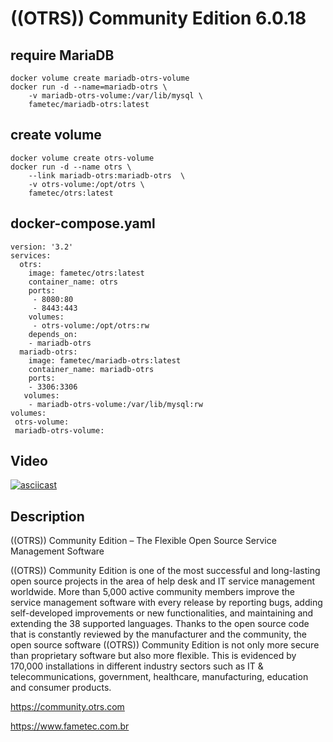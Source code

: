 # ((OTRS)) Community Edition 6.0.18


## require MariaDB
 
    docker volume create mariadb-otrs-volume
    docker run -d --name=mariadb-otrs \
        -v mariadb-otrs-volume:/var/lib/mysql \
        fametec/mariadb-otrs:latest


## create volume

    docker volume create otrs-volume
    docker run -d --name otrs \
        --link mariadb-otrs:mariadb-otrs  \
        -v otrs-volume:/opt/otrs \
        fametec/otrs:latest


## docker-compose.yaml
    version: '3.2'
    services:
      otrs: 
        image: fametec/otrs:latest
        container_name: otrs
        ports:
         - 8080:80
         - 8443:443
        volumes:
         - otrs-volume:/opt/otrs:rw
        depends_on:
        - mariadb-otrs
      mariadb-otrs:
        image: fametec/mariadb-otrs:latest
        container_name: mariadb-otrs
        ports:
        - 3306:3306
       volumes:
        - mariadb-otrs-volume:/var/lib/mysql:rw
    volumes:
     otrs-volume:
     mariadb-otrs-volume:

## Video 

[![asciicast](https://asciinema.org/a/IEqSk4A4cgsxRTgKL9OUVcGwo.svg)](https://asciinema.org/a/IEqSk4A4cgsxRTgKL9OUVcGwo)

## Description 
  
((OTRS)) Community Edition – The Flexible Open Source Service Management Software

((OTRS)) Community Edition is one of the most successful and long-lasting open source projects in the area of help desk and IT service management worldwide. More than 5,000 active community members improve the service management software with every release by reporting bugs, adding self-developed improvements or new functionalities, and maintaining and extending the 38 supported languages. Thanks to the open source code that is constantly reviewed by the manufacturer and the community, the open source software ((OTRS)) Community Edition is not only more secure than proprietary software but also more flexible. This is evidenced by 170,000 installations in different industry sectors such as IT & telecommunications, government, healthcare, manufacturing, education and consumer products.

https://community.otrs.com


https://www.fametec.com.br

